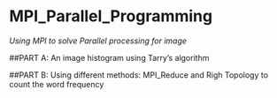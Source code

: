 # MPI_Parallel_Programming

*Using MPI to solve Parallel processing for image*

##PART A:
An image histogram using Tarry’s algorithm

##PART B:
Using different methods: MPI_Reduce and Righ Topology to count the word frequency

